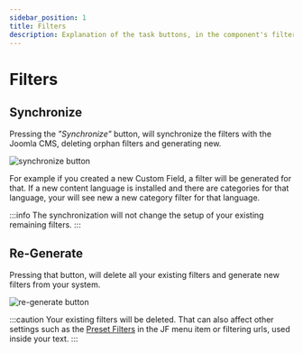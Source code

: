 ```yaml
---
sidebar_position: 1
title: Filters
description: Explanation of the task buttons, in the component's filters view.
---
```


# Filters

## Synchronize
Pressing the *"Synchronize"* button, will synchronize the filters with the Joomla CMS, deleting orphan filters and generating new.

![synchronize button](/img/component/synchronize.png)

For example if you created a new Custom Field, a filter will be generated for that.
If a new content language is installed and there are categories for that language, your will see new a new category filter for that language.

:::info
The synchronization will not change the setup of your existing remaining filters.
:::

## Re-Generate
Pressing that button, will delete all your existing filters and generate new filters from your system.

![re-generate button](/img/component/re-generate.png)

:::caution
Your existing filters will be deleted. That can also affect other settings such as the [Preset Filters](/getting-started/create-menu-item#preset-filters) in the JF menu item or filtering urls, used inside your text.
:::